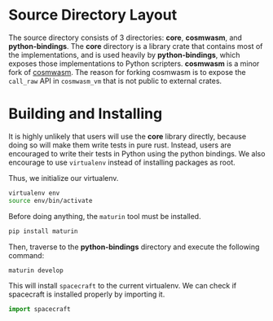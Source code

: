 # Source Directory Layout

The source directory consists of 3 directories: **core**, **cosmwasm**, and **python-bindings**. The **core** directory is a library crate that contains most of the implementations, and is used heavily by **python-bindings**, which exposes those implementations to Python scripters. **cosmwasm** is a minor fork of [cosmwasm](https://github.com/CosmWasm/cosmwasm/tree/v1.1.5). The reason for forking cosmwasm is to expose the `call_raw` API in `cosmwasm_vm` that is not public to external crates.

# Building and Installing

It is highly unlikely that users will use the **core** library directly, because doing so will make them write tests in pure rust. Instead, users are encouraged to write their tests in Python using the python bindings. We also encourage to use `virtualenv` instead of installing packages as root.

Thus, we initialize our virtualenv.

```bash
virtualenv env
source env/bin/activate
```

Before doing anything, the `maturin` tool must be installed.

```bash
pip install maturin
```

Then, traverse to the **python-bindings** directory and execute the following command:

```bash
maturin develop
```

This will install `spacecraft` to the current virtualenv. We can check if spacecraft is installed properly by importing it.

```python
import spacecraft
```
